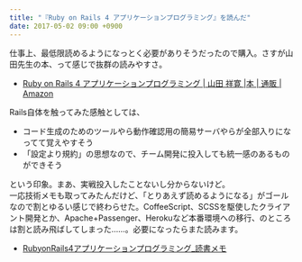 ```yaml
---
title: "『Ruby on Rails 4 アプリケーションプログラミング』を読んだ"
date: 2017-05-02 09:00 +0900
---
```


仕事上、最低限読めるようになっとく必要がありそうだったので購入。さすが山田先生の本、って感じで抜群の読みやすさ。

- [Ruby on Rails 4 アプリケーションプログラミング | 山田 祥寛 |本 | 通販 | Amazon](https://www.amazon.co.jp/dp/4774164100/)

Rails自体を触ってみた感触としては、

* コード生成のためのツールやら動作確認用の簡易サーバやらが全部入りになってて覚えやすそう
* 「設定より規約」の思想なので、チーム開発に投入しても統一感のあるものができそう

という印象。まあ、実戦投入したことないし分からないけど。  
一応技術メモも取ってみたんだけど、「とりあえず読めるようになる」がゴールなので割とゆるい感じで終わらせた。CoffeeScript、SCSSを駆使したクライアント開発とか、Apache+Passenger、Herokuなど本番環境への移行、のところは割と読み飛ばしてしまった……。必要になったらまた読みます。

- [RubyonRails4アプリケーションプログラミング_読書メモ](https://gist.github.com/gushernobindsme/3c4a07fd1bbc819362d2776f23e53f74)